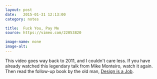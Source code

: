 ```yaml
---
layout: post
date:   2015-01-31 12:13:00
category: notes

title:  Fuck You, Pay Me
source: https://vimeo.com/22053820

image-name: none 
image-alt:
---
```


This video goes way back to 2011, and I couldn't care less. If you have already watched this legendary talk from Mike Monteiro, watch it again. Then read the follow-up book by the old man, [Design is a Job](http://www.abookapart.com/products/design-is-a-job).